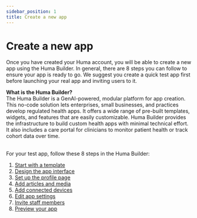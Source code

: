 ```yaml
---
sidebar_position: 1
title: Create a new app
---
```


# Create a new app
 
Once you have created your Huma account, you will be able to create a new app using the Huma Builder. In general, there are 8 steps you can follow to ensure your app is ready to go. We suggest you create a quick test app first before launching your real app and inviting users to it.
<br/>

<div style={{ backgroundColor: 'transparent', border: '1px solid #297A7A', borderBottomWidth: '3px', borderRightWidth: '3px', padding: '10px', borderRadius: '5px', marginBottom: '10px' }}>
  <strong>What is the Huma Builder?</strong><br/>
  <span>The Huma Builder is a GenAI-powered, modular platform for app creation. This no-code solution lets enterprises, small businesses, and practices develop regulated health apps. It offers a wide range of pre-built templates, widgets, and features that are easily customizable. Huma Builder provides the infrastructure to build custom health apps with minimal technical effort. It also includes a care portal for clinicians to monitor patient health or track cohort data over time.</span>
</div>

<br/>

For your test app, follow these 8 steps in the Huma Builder:

1. [Start with a template](../start-with-a-template/index.md)
2. [Design the app interface](../design-the%20-app-interface/index.md)
3. [Set up the profile page](../set-up-the-app-profile-page/index.md)
4. [Add articles and media](../creating-app-content/index.md)
5. [Add connected devices](../add-connected-devices/index.md)
6. [Edit app settings](../edit-app-setting/index.md)
7. [Invite staff members](../staff-members/index.md)
8. [Preview your app](../preview-your-app/index.md)

